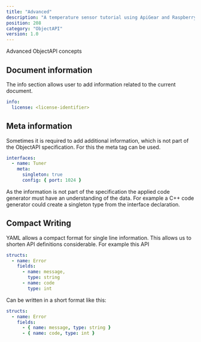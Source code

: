 ```yaml
---
title: "Advanced"
description: "A temperature sensor tutorial using ApiGear and Raspberry Pi"
position: 208
category: "ObjectAPI"
version: 1.0
---
```


Advanced ObjectAPI concepts


## Document information

The info section allows user to add information related to the current document.

```yaml
info:
  license: <license-identifier>
```

## Meta information

Sometimes it is required to add additional information, which is not part of the ObjectAPI specification. For this the meta tag can be used.

```yaml
interfaces:
  - name: Tuner
    meta:
      singleton: true
      config: { port: 1024 }
```

As the information is not part of the specification the applied code generator must have an understanding of the data. For example a C++ code generator could create a singleton type from the interface declaration.

## Compact Writing
 YAML allows a compact format for single line information. This allows us to shorten API definitions considerable. For example this API
```yaml
structs:
  - name: Error
    fields:
      - name: message, 
        type: string
      - name: code
        type: int
```

Can be written in a short format like this:

```yaml
structs:
  - name: Error
    fields:
      - { name: message, type: string }
      - { name: code, type: int }
```